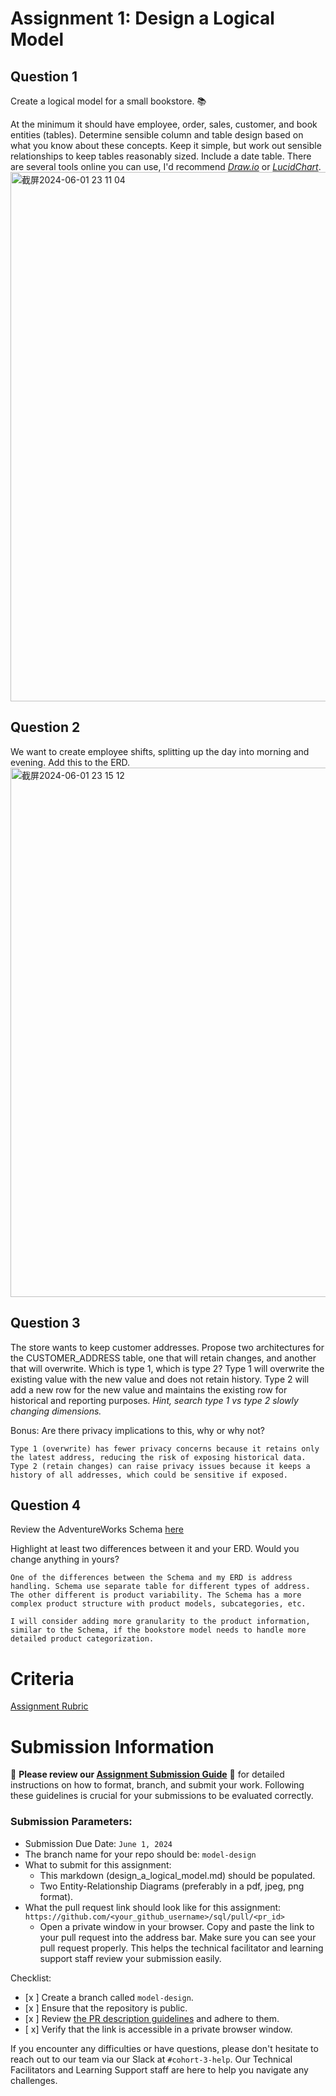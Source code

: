 # Assignment 1: Design a Logical Model

## Question 1
Create a logical model for a small bookstore. 📚

At the minimum it should have employee, order, sales, customer, and book entities (tables). Determine sensible column and table design based on what you know about these concepts. Keep it simple, but work out sensible relationships to keep tables reasonably sized. Include a date table. There are several tools online you can use, I'd recommend [_Draw.io_](https://www.drawio.com/) or [_LucidChart_](https://www.lucidchart.com/pages/).<img width="847" alt="截屏2024-06-01 23 11 04" src="https://github.com/lllllwang1/sql/assets/116328232/50ae9da4-9cbe-451a-b514-88458d4f4963">


## Question 2
We want to create employee shifts, splitting up the day into morning and evening. Add this to the ERD.
<img width="847" alt="截屏2024-06-01 23 15 12" src="https://github.com/lllllwang1/sql/assets/116328232/231503e4-1907-4ea1-9b9a-1ca711154ad0">

## Question 3
The store wants to keep customer addresses. Propose two architectures for the CUSTOMER_ADDRESS table, one that will retain changes, and another that will overwrite. Which is type 1, which is type 2?
Type 1 will overwrite the existing value with the new value and does not retain history.
Type 2 will add a new row for the new value and maintains the existing row for historical and reporting purposes.
_Hint, search type 1 vs type 2 slowly changing dimensions._

Bonus: Are there privacy implications to this, why or why not?
```
Type 1 (overwrite) has fewer privacy concerns because it retains only the latest address, reducing the risk of exposing historical data.
Type 2 (retain changes) can raise privacy issues because it keeps a history of all addresses, which could be sensitive if exposed.
```

## Question 4
Review the AdventureWorks Schema [here](https://i.stack.imgur.com/LMu4W.gif)

Highlight at least two differences between it and your ERD. Would you change anything in yours?
```
One of the differences between the Schema and my ERD is address handling. Schema use separate table for different types of address. The other different is product variability. The Schema has a more complex product structure with product models, subcategories, etc.

I will consider adding more granularity to the product information, similar to the Schema, if the bookstore model needs to handle more detailed product categorization. 
```

# Criteria

[Assignment Rubric](./assignment_rubric.md)

# Submission Information

🚨 **Please review our [Assignment Submission Guide](https://github.com/UofT-DSI/onboarding/blob/main/onboarding_documents/submissions.md)** 🚨 for detailed instructions on how to format, branch, and submit your work. Following these guidelines is crucial for your submissions to be evaluated correctly.

### Submission Parameters:
* Submission Due Date: `June 1, 2024`
* The branch name for your repo should be: `model-design`
* What to submit for this assignment:
    * This markdown (design_a_logical_model.md) should be populated.
    * Two Entity-Relationship Diagrams (preferably in a pdf, jpeg, png format).
* What the pull request link should look like for this assignment: `https://github.com/<your_github_username>/sql/pull/<pr_id>`
    * Open a private window in your browser. Copy and paste the link to your pull request into the address bar. Make sure you can see your pull request properly. This helps the technical facilitator and learning support staff review your submission easily.

Checklist:
- [x ] Create a branch called `model-design`.
- [x ] Ensure that the repository is public.
- [x ] Review [the PR description guidelines](https://github.com/UofT-DSI/onboarding/blob/main/onboarding_documents/submissions.md#guidelines-for-pull-request-descriptions) and adhere to them.
- [ x] Verify that the link is accessible in a private browser window.

If you encounter any difficulties or have questions, please don't hesitate to reach out to our team via our Slack at `#cohort-3-help`. Our Technical Facilitators and Learning Support staff are here to help you navigate any challenges.
